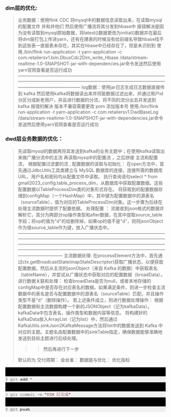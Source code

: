 ### dim层的优化:
> 业务数据：使用flink CDC 将mysql中的数据信息读取出来，在读取mysql的配置文件 并和并他们 然后使用广播流将其分发到hbase中
> 报错解决是因为没有读取到mysql原始数据，将latest()数据更改为initial()数据并在最后将dim层打包上传进yarn，还有在建表的时候没有给前缀名导致hbase找不到这些表一直报表未存在，其实在hbase中已经存在了，但是未识别到
> 使用./bin/flink run-application -t yarn-application -c com.retailersv1.bim.DbusCdc2Dim_write_Hbase /data/stream-realtime-1.0-SNAPSHOT-jar-with-dependencies.jar命令发送然后使用yarn官网查看是否运行成功
————————————————————————————————————————————————————————————————————————————————
> log数据：使用jar日志生成日志数据直接传到 kafka 然后使用kafka将数据读出来并将脏数据过滤出来，并通过用户id分区分成新老用户，并且进行数据的分流，将不同的流分出去并发送到kafka
> 报错的解决 版本不兼容需要更改 pom 添加版本号
> 使用./bin/flink run-application -t yarn-application -c com.retailersv1.DwdBaseLog /data/stream-realtime-1.0-SNAPSHOT-jar-with-dependencies.jar命令发送然后使用yarn官网查看是否运行成功
### dwd层业务数据的优化：
> 先读取mysql的数据再将其发送到kafka的业务主题中；在使用kafka读取出来做广播分流中的主流
> 再读取mysq中的配置流 ，之后拼接 主流和配置流， 根据配置过滤要的流 ,
> 配置数据的读取与初始化：
在open方法中，首先通过JdbcUtils工具类建立与 MySQL 数据库的连接。连接所需的数据库 URL、用户名和密码均从配置文件中读取。
执行查询语句select * from gmall2023_config.table_process_dim，从数据库中获取配置数据。这些配置数据以TableProcessDim类的对象形式存在。
将获取到的配置数据存储到configMap（一个HashMap）中，其中键为配置数据中的源表名（sourceTable），值为对应的TableProcessDim对象。这一步骤为后续在处理主流数据时提供了配置依据。
>处理配置 ：
> 流接收到json格式的数据并解析它，其分为两部分op操作类型和after数据，在其中提取source_table字段；将op的值为"d"的给删除掉，如果op的值不是"d"，则将jsonObject作为值source_table作为键，放入广播状态中。
——————————————————————————————————————————————————————————————————————————————————————————————————————————————————————————————————————————————
> 主流数据处理:
在processElement方法中，首先通过ctx.getBroadcastState(mapStateDescriptor)获取广播状态，以便获取配置数据。然后从主流的jsonObject（来自 Kafka 的数据）中获取表名（tableName），并尝试从广播状态中获取对应的配置数据（broadData）。
进行数据关联和处理：
检查broadData是否为null，或者本地存储的configMap中是否存在对应表名的数据。如果满足条件，则进一步检查主流数据中的表名是否与配置数据中的源表名（sourceTable）匹配，并且操作类型不是"d"（删除操作）。
若上述条件成立，则进行数据处理操作：
根据配置数据和主流数据构建一个新的JSONObject（记为kafkaData）。kafkaData中包含表名、操作类型和数据内容等信息。
将构建好的kafkaData放入ArrayList（记为list）中，然后通过KafkaUtils.sinkJson2KafkaMessage方法将list中的数据发送到 Kafka 中对应的主题。主题名由配置数据中的sinkTable指定，确保数据能够准确地发送到目标主题进行后续处理。
>>> 然后再进行下一步
> 
> 
> 默认的为
> 交付周期：
> 金丝雀：
> 数据链与优化：
> 优化指标
> 
> 
> 
![img.png](img.png)
